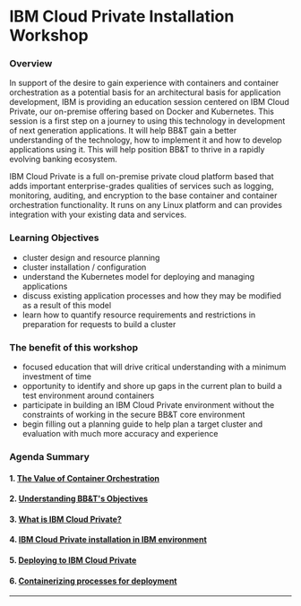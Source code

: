 # IBM Cloud Private Installation Workshop

### **Overview**

In support of the desire to gain experience with containers and container orchestration as a potential basis for an architectural basis for application development, IBM is providing an education session centered on IBM Cloud Private, our on-premise offering based on Docker and Kubernetes. This session is a first step on a journey to using this technology in development of next generation applications. It will help BB&T gain a better understanding of the technology, how to implement it and how to develop applications using it. This will help position BB&T to thrive in a rapidly evolving banking ecosystem.

IBM Cloud Private is a full on-premise private cloud platform based that adds important enterprise-grades qualities of services such as logging, monitoring, auditing, and encryption to the base container and container orchestration functionality. It runs on any Linux platform and can provides integration with your existing data and services.


### **Learning Objectives**

- cluster design and resource planning
- cluster installation / configuration
- understand the Kubernetes model for deploying and managing applications
- discuss existing application processes and how they may be modified as a result of this model
- learn how to quantify resource requirements and restrictions in preparation for requests to build a cluster

### **The benefit of this workshop**

- focused education that will drive critical understanding with a minimum investment of time
- opportunity to identify and shore up gaps in the current plan to build a test environment around containers
- participate in building an IBM Cloud Private environment without the constraints of working in the secure BB&T core environment
- begin filling out a planning guide to help plan a target cluster and evaluation with much more accuracy and experience

### **Agenda Summary**

#### 1. [The Value of Container Orchestration ](01-why-containers.md)

#### 2. [Understanding BB&T's Objectives](02-target-objectives.md)

#### 3. [What is IBM Cloud Private?](03-what-is-icp.md)

#### 4. [IBM Cloud Private installation in IBM environment](04-installing-icp.md)

#### 5. [Deploying to IBM Cloud Private](#)

#### 6. [Containerizing processes for deployment](#)


----
